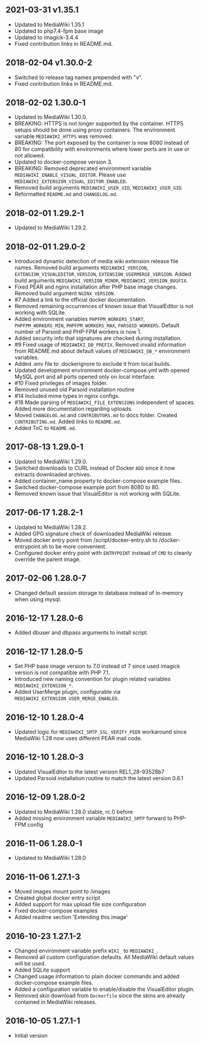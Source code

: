 ## 2021-03-31 v1.35.1

* Updated to MediaWiki 1.35.1
* Updated to php7.4-fpm base image
* Updated to imagick-3.4.4
* Fixed contribution links in README.md. 


## 2018-02-04 v1.30.0-2

* Switched to release tag names prepended with "v".
* Fixed contribution links in README.md.

## 2018-02-02 1.30.0-1

* Updated to MediaWiki 1.30.0.
* BREAKING: HTTPS is not longer supported by the container. HTTPS setups should be done using proxy containers. The environment variable `MEDIAWIKI_HTTPS` was removed.
* BREAKING: The port exposed by the container is now 8080 instead of 80 for compatibility with environments where lower ports are in use or not allowed.
* Updated to docker-compose version 3.
* BREAKING: Removed deprecated environment variable `MEDIAWIKI_ENABLE_VISUAL_EDITOR`. Please use `MEDIAWIKI_EXTENSION_VISUAL_EDITOR_ENABLED`.
* Removed build arguments `MEDIAWIKI_USER_UID`, `MEDIAWIKI_USER_GID`. 
* Reformatted `README.md` and `CHANGELOG.md`.

## 2018-02-01 1.29.2-1

* Updated to MediaWiki 1.29.2.

## 2018-02-01 1.29.0-2

* Introduced dynamic detection of media wiki extension release file names. Removed build arguments `MEDIAWIKI_VERSION`, `EXTENSION_VISUALEDITOR_VERSION`, `EXTENSION_USERMERGE_VERSION`. Added build arguments `MEDIAWIKI_VERSION_MINOR`, `MEDIAWIKI_VERSION_BUGFIX`. 
* Fixed PEAR and nginx installation after PHP base image changes. Removed build argument `NGINX_VERSION`.
* \#7 Added a link to the official docker documentation.
* Removed remaining occurrences of known issue that VisualEditor is not working with SQLite.
* Added environment variables `PHPFPM_WORKERS_START`, `PHPFPM_WORKERS_MIN`, `PHPFPM_WORKERS_MAX`, `PARSOID_WORKERS`. Default number of Parsoid and PHP-FPM workers is now 1.
* Added security info that signatures are checked during installation.
* \#9 Fixed usage of `MEDIAWIKI_DB_PREFIX`. Removed invalid information from README.md about default values of `MEDIAWIKI_DB_*` environment variables.
* Added .env file to .dockerignore to exclude it from local builds.
* Updated development environment docker-compose.yml with opened MySQL port and all ports opened only on local interface.
* \#10 Fixed privileges of images folder.
* Removed unused old Parsoid installation routine
* \#14 Included mime types in nginx configs.
* \#18 Made parsing of `MEDIAWIKI_FILE_EXTENSIONS` independent of spaces. Added more documentation regarding uploads.
* Moved `CHANGELOG.md` and `CONTRIBUTORS.md` to docs folder. Created `CONTRIBUTING.md`. Added links to `README.md`.
* Added ToC to `README.md`.

## 2017-08-13 1.29.0-1

* Updated to MediaWiki 1.29.0.
* Switched downloads to CURL instead of Docker `ADD` since it now extracts downloaded archives.
* Added container_name property to docker-compose example files.
* Switched docker-compose example port from 8080 to 80.
* Removed known issue that VisualEditor is not working with SQLite.

## 2017-06-17 1.28.2-1

* Updated to MediaWiki 1.28.2.
* Added GPG signature check of downloaded MediaWiki release.
* Moved docker entry point from /script/docker-entry.sh to /docker-entrypoint.sh to be more convenient.
* Configured docker entry point with `ENTRYPOINT` instead of `CMD` to cleanly override the parent image.

## 2017-02-06 1.28.0-7

* Changed default session storage to database instead of in-memory when using mysql.

## 2016-12-17 1.28.0-6

* Added dbuser and dbpass arguments to install script.

## 2016-12-17 1.28.0-5

* Set PHP base image version to 7.0 instead of 7 since used imagick version is not compatible with PHP 7.1.
* Introduced new naming convention for plugin related variables `MEDIAWIKI_EXTENSION_*`.
* Added UserMerge plugin, configurable via `MEDIAWIKI_EXTENSION_USER_MERGE_ENABLED`.

## 2016-12-10 1.28.0-4

* Updated logic for `MEDIAWIKI_SMTP_SSL_VERIFY_PEER` workaround since MediaWiki 1.28 now uses different PEAR mail code.

## 2016-12-10 1.28.0-3

* Updated VisualEditor to the latest version REL1_28-93528b7
* Updated Parsoid installation routine to match the latest version 0.6.1

## 2016-12-09 1.28.0-2

* Updated to MediaWiki 1.28.0 stable, rc.0 before
* Added missing environment variable `MEDIAWIKI_SMTP` forward to PHP-FPM config

## 2016-11-06 1.28.0-1

* Updated to MediaWiki 1.28.0

## 2016-11-06 1.27.1-3

* Moved images mount point to /images
* Created global docker entry script
* Added support for max upload file size configuration
* Fixed docker-compose examples
* Added readme section 'Extending this image'

## 2016-10-23 1.27.1-2

* Changed environment variable prefix `WIKI_` to `MEDIAWIKI_`.
* Removed all custom configuration defaults. All MediaWiki default values will be used.
* Added SQLite support
* Changed usage information to plain docker commands and added docker-compose example files.
* Added a configuration variable to enable/disable the VisualEditor plugin.
* Removed skin download from `Dockerfile` since the skins are already contained in MediaWiki releases.

## 2016-10-05 1.27.1-1

* Initial version
